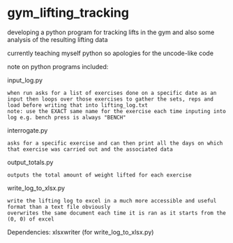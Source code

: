 # gym_lifting_tracking

developing a python program for tracking lifts in the gym and also some analysis of the resulting lifting data

currently teaching myself python so apologies for the uncode-like code

note on python programs included:

input_log.py

	when run asks for a list of exercises done on a specific date as an input then loops over those exercises to gather the sets, reps and load before writing that into lifting_log.txt
	note: use the EXACT same name for the exercise each time inputing into log e.g. bench press is always "BENCH"

interrogate.py 

	asks for a specific exercise and can then print all the days on which that exercise was carried out and the associated data

output_totals.py

	outputs the total amount of weight lifted for each exercise

write_log_to_xlsx.py
	
	write the lifting log to excel in a much more accessible and useful format than a text file obviously
	overwrites the same document each time it is ran as it starts from the (0, 0) of excel 


Dependencies:
	xlsxwriter (for write_log_to_xlsx.py)